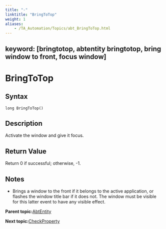 ```yaml
--- 
title: "-"
linktitle: "BringToTop"
weight: 1
aliases: 
    - /TA_Automation/Topics/abt_BringToTop.html
---
```

keyword: [bringtotop, abtentity bringtotop, bring window to front, focus window]
---

# BringToTop

## Syntax

`long BringToTop()`

## Description

Activate the window and give it focus.

## Return Value

Return 0 if successful; otherwise, -1.

## Notes

-   Brings a window to the front if it belongs to the active application, or flashes the window title bar if it does not. The window must be visible for this latter event to have any visible effect.

**Parent topic:**[AbtEntity](/TA_Automation/Topics/abt_AbtEntity.html)

**Next topic:**[CheckProperty](/TA_Automation/Topics/abt_CheckProperty.html)

